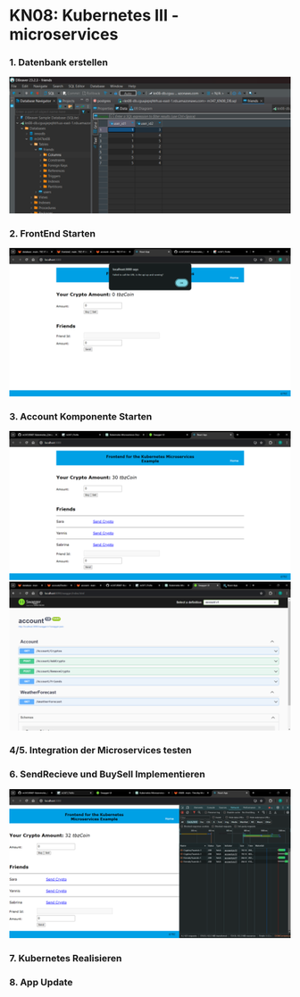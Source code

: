 # KN08: Kubernetes III - microservices

### 1. Datenbank erstellen
![](images/1.png) <br>

### 2. FrontEnd Starten
![](images/3.png) <br>

### 3. Account Komponente Starten
![](images/2.png) <br>
![](images/4.png) <br>

### 4/5. Integration der Microservices testen
### 6. SendRecieve und BuySell Implementieren
![](images/5.png) <br>


### 7. Kubernetes Realisieren


### 8. App Update
